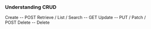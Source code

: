### Understanding CRUD


Create -- POST
Retrieve / List / Search -- GET
Update -- PUT / Patch / POST
Delete -- Delete
